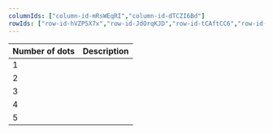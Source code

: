 ```yaml
---
columnIds: ["column-id-mRsWEqRI","column-id-dTCZI6Bd"]
rowIds: ["row-id-hVZP5X7x","row-id-JdOrqKJD","row-id-tCAftCC6","row-id-NQG1snol","row-id-JYlqf40T","row-id-aIdEnRkp"]
---
```


| Number of dots | Description |
| -------------- | ----------- |
| 1              |             |
| 2              |             |
| 3              |             |
| 4              |             |
| 5              |             |